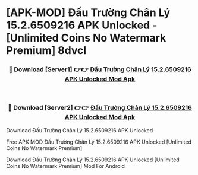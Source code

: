 # [APK-MOD] Đấu Trường Chân Lý 15.2.6509216 APK Unlocked - [Unlimited Coins No Watermark Premium] 8dvcl



<div align="center">
<h3>🔴 Download [Server1] 👉👉 <a href="https://momento.my/?title=Đấu_Trường_Chân_Lý_15.2.6509216_APK_Unlocked">Đấu Trường Chân Lý 15.2.6509216 APK Unlocked Mod Apk</a></h3><br>

<h3>🔴 Download [Server2] 👉👉 <a href="https://momento.my/?title=Đấu_Trường_Chân_Lý_15.2.6509216_APK_Unlocked">Đấu Trường Chân Lý 15.2.6509216 APK Unlocked Mod Apk</a></h3>
</div>



Download Đấu Trường Chân Lý 15.2.6509216 APK Unlocked 

Free APK MOD Đấu Trường Chân Lý 15.2.6509216 APK Unlocked [Unlimited Coins No Watermark Premium]

Download Đấu Trường Chân Lý 15.2.6509216 APK Unlocked [Unlimited Coins No Watermark Premium] Mod For Android

